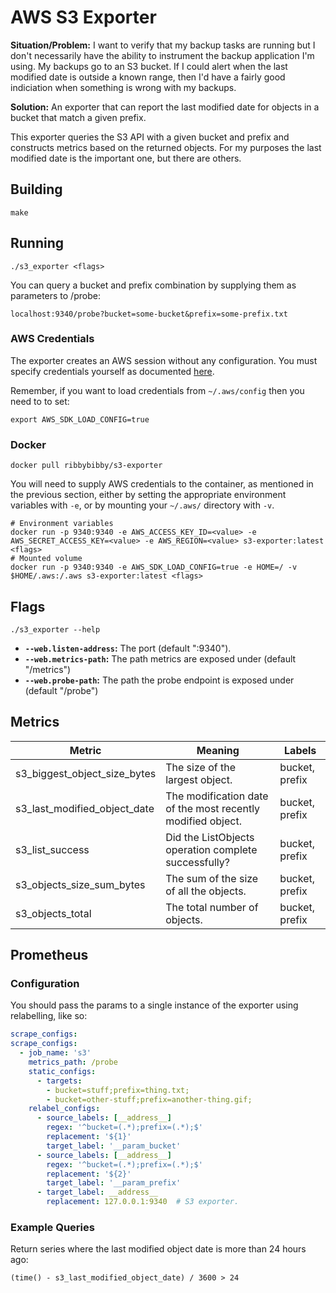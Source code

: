# AWS S3 Exporter
__Situation/Problem:__ I want to verify that my backup tasks are running but I don't necessarily have the ability to instrument the backup application I'm using. My backups go to an S3 bucket. If I could alert when the last modified date is outside a known range, then I'd have a fairly good indiciation when something is wrong with my backups.

__Solution:__ An exporter that can report the last modified date for objects in a bucket that match a given prefix.

This exporter queries the S3 API with a given bucket and prefix and constructs metrics based on the returned objects. For my purposes the last modified date is the important one, but there are others.

## Building
    make

## Running
    ./s3_exporter <flags>

You can query a bucket and prefix combination by supplying them as parameters to /probe:

    localhost:9340/probe?bucket=some-bucket&prefix=some-prefix.txt

### AWS Credentials
The exporter creates an AWS session without any configuration. You must specify credentials yourself as documented [here](https://docs.aws.amazon.com/sdk-for-go/v1/developer-guide/configuring-sdk.html).

Remember, if you want to load credentials from `~/.aws/config` then you need to to set:

    export AWS_SDK_LOAD_CONFIG=true

### Docker
    docker pull ribbybibby/s3-exporter

You will need to supply AWS credentials to the container, as mentioned in the previous section, either by setting the appropriate environment variables with `-e`, or by mounting your `~/.aws/` directory with `-v`.

    # Environment variables
    docker run -p 9340:9340 -e AWS_ACCESS_KEY_ID=<value> -e AWS_SECRET_ACCESS_KEY=<value> -e AWS_REGION=<value> s3-exporter:latest <flags>
    # Mounted volume
    docker run -p 9340:9340 -e AWS_SDK_LOAD_CONFIG=true -e HOME=/ -v $HOME/.aws:/.aws s3-exporter:latest <flags>


## Flags
    ./s3_exporter --help
 * __`--web.listen-address`:__ The port (default ":9340").
 * __`--web.metrics-path`:__ The path metrics are exposed under (default "/metrics")
 * __`--web.probe-path`:__ The path the probe endpoint is exposed under (default "/probe")

## Metrics


| Metric | Meaning | Labels |
| ------ | ------- | ------ |
| s3_biggest_object_size_bytes | The size of the largest object. | bucket, prefix |
| s3_last_modified_object_date | The modification date of the most recently modified object. | bucket, prefix |
| s3_list_success | Did the ListObjects operation complete successfully? | bucket, prefix |
| s3_objects_size_sum_bytes | The sum of the size of all the objects. | bucket, prefix |
| s3_objects_total | The total number of objects. | bucket, prefix |

## Prometheus
### Configuration
You should pass the params to a single instance of the exporter using relabelling, like so:
```yml
scrape_configs:
scrape_configs:
  - job_name: 's3'
    metrics_path: /probe
    static_configs:
      - targets:
        - bucket=stuff;prefix=thing.txt;
        - bucket=other-stuff;prefix=another-thing.gif;
    relabel_configs:
      - source_labels: [__address__]
        regex: '^bucket=(.*);prefix=(.*);$'
        replacement: '${1}'
        target_label: '__param_bucket'
      - source_labels: [__address__]
        regex: '^bucket=(.*);prefix=(.*);$'
        replacement: '${2}'
        target_label: '__param_prefix'
      - target_label: __address__
        replacement: 127.0.0.1:9340  # S3 exporter.

```
### Example Queries
Return series where the last modified object date is more than 24 hours ago:
    
    (time() - s3_last_modified_object_date) / 3600 > 24
